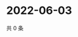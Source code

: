 # 2022-06-03

共 0 条

<!-- BEGIN WEIBO -->
<!-- 最后更新时间 Fri Jun 03 2022 18:19:04 GMT+0800 (China Standard Time) -->

<!-- END WEIBO -->

